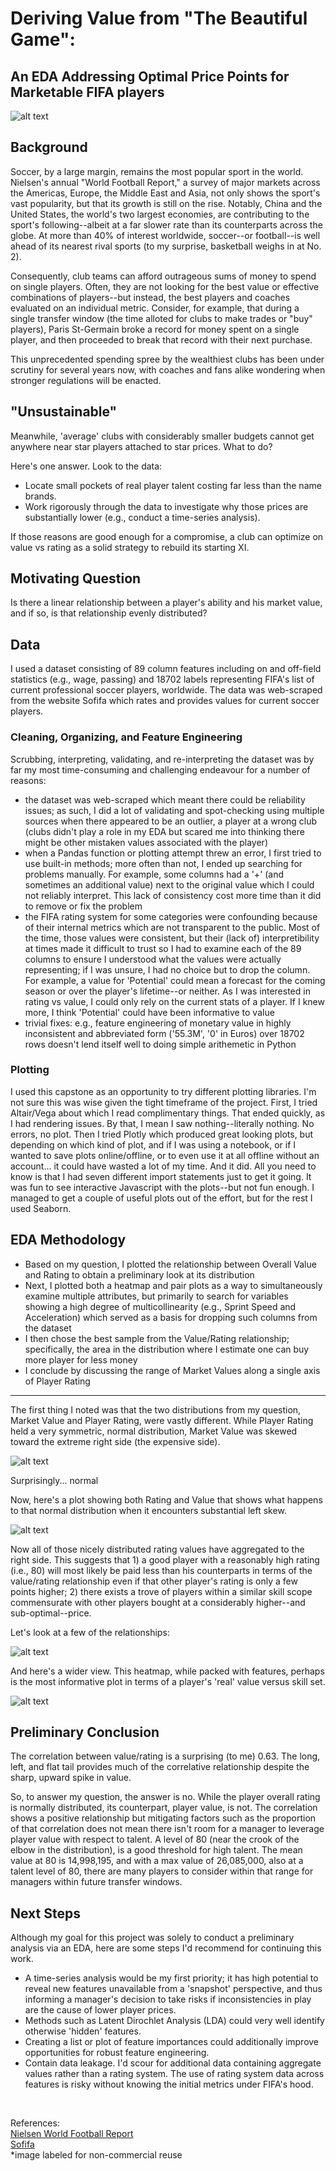 # Deriving Value from "The Beautiful Game":  
## An EDA Addressing Optimal Price Points for Marketable FIFA players  

![alt text](images/pep_on_outlandish_transfer_fees.jpg)  

## Background  
Soccer, by a large margin, remains the most popular sport in the world. Nielsen's annual "World Football Report," a survey of major markets across the Americas, Europe, the Middle East and Asia, not only shows the sport's vast popularity, but that its growth is still on the rise. Notably, China and the United States, the world's two largest economies, are contributing to the sport's following--albeit at a far slower rate than its counterparts across the globe. At more than 40% of interest worldwide, soccer--or football--is well ahead of its nearest rival sports (to my surprise, basketball weighs in at No. 2).

Consequently, club teams can afford outrageous sums of money to spend on single players. Often, they are not looking for the best value or effective combinations of players--but instead, the best players and coaches evaluated on an individual metric. Consider, for example, that during a single transfer window (the time alloted for clubs to make trades or "buy" players), Paris St-Germain broke a record for money spent on a single player, and then proceeded to break that record with their next purchase.  

This unprecedented spending spree by the wealthiest clubs has been under scrutiny for several years now, with coaches and fans alike wondering when stronger regulations will be enacted.

## "Unsustainable"  
Meanwhile, 'average' clubs with considerably smaller budgets cannot get anywhere near star players attached to star prices. What to do?  

Here's one answer. Look to the data:  

 - Locate small pockets of real player talent costing far less than the name brands.  
 - Work rigorously through the data to investigate why those prices are substantially lower (e.g., conduct a time-series analysis).  

If those reasons are good enough for a compromise, a club can optimize on value vs rating as a solid strategy to rebuild its starting XI.  

## Motivating Question
Is there a linear relationship between a player's ability and his market value, and if so, is that relationship evenly distributed?

## Data  
I used a dataset consisting of 89 column features including on and off-field statistics (e.g., wage, passing) and 18702 labels representing FIFA's list of current professional soccer players, worldwide. The data was web-scraped from the website Sofifa which rates and provides values for current soccer players.

### Cleaning, Organizing, and Feature Engineering
Scrubbing, interpreting, validating, and re-interpreting the dataset was by far my most time-consuming and challenging endeavour for a number of reasons: 
- the dataset was web-scraped which meant there could be reliability issues; as such, I did a lot of validating and spot-checking using multiple sources when there appeared to be an outlier, a player at a wrong club (clubs didn't play a role in my EDA but scared me into thinking there might be other mistaken values associated with the player)
- when a Pandas function or plotting attempt threw an error, I first tried to use built-in methods; more often than not, I ended up searching for problems manually. For example, some columns had a '+' (and sometimes an additional value) next to the original value which I could not reliably interpret. This lack of consistency cost more time than it did to remove or fix the problem
- the FIFA rating system for some categories were confounding because of their internal metrics which are not transparent to the public. Most of the time, those values were consistent, but their (lack of) interpretibility at times made it difficult to trust so I had to examine each of the 89 columns to ensure I understood what the values were actually representing; if I was unsure, I had no choice but to drop the column. For example, a value for 'Potential' could mean a forecast for the coming season or over the player's lifetime--or neither. As I was interested in rating vs value, I could only rely on the current stats of a player. If I knew more, I think 'Potential' could have been informative to value
- trivial fixes: e.g., feature engineering of monetary value in highly inconsistent and abbreviated form ('55.3M', '0' in Euros) over 18702 rows doesn't lend itself well to doing simple arithemetic in Python

### Plotting
I used this capstone as an opportunity to try different plotting libraries. I'm not sure this was wise given the tight timeframe of the project. First, I tried Altair/Vega about which I read complimentary things. That ended quickly, as I had rendering issues. By that, I mean I saw nothing--literally nothing. No errors, no plot. Then I tried Plotly which produced great looking plots, but depending on which kind of plot, and if I was using a notebook, or if I wanted to save plots online/offline, or to even use it at all offline without an account... it could have wasted a lot of my time. And it did. All you need to know is that I had seven different import statements just to get it going. It was fun to see interactive Javascript with the plots--but not fun enough. I managed to get a couple of useful plots out of the effort, but for the rest I used Seaborn.

## EDA Methodology
- Based on my question, I plotted the relationship between Overall Value and Rating to obtain a preliminary look at its distribution
- Next, I plotted both a heatmap and pair plots as a way to simultaneously examine multiple attributes, but primarily to search for variables showing a high degree of multicollinearity (e.g., Sprint Speed and Acceleration) which served as a basis for dropping such columns from the dataset
- I then chose the best sample from the Value/Rating relationship; specifically, the area in the distribution where I estimate one can buy more player for less money
- I conclude by discussing the range of Market Values along a single axis of Player Rating

---
The first thing I noted was that the two distributions from my question, Market Value and Player Rating, were vastly different. While Player Rating held a very symmetric, normal distribution, Market Value was skewed toward the extreme right side (the expensive side).  


![alt text](images/overall_rating.png)  

Surprisingly... normal  

Now, here's a plot showing both Rating and Value that shows what happens to that normal distribution when it encounters substantial left skew.  

![alt text](images/ranking_vs_value.png)  

Now all of those nicely distributed rating values have aggregated to the right side. This suggests that 1) a good player with a reasonably high rating (i.e., 80) will most likely be paid less than his counterparts in terms of the value/rating relationship even if that other player's rating is only a few points higher; 2) there exists a trove of players within a similar skill scope commensurate with other players bought at a considerably higher--and sub-optimal--price.  

Let's look at a few of the relationships:  

![alt text](images/pair_plot.png)  


And here's a wider view. This heatmap, while packed with features, perhaps is the most informative plot in terms of a player's 'real' value versus skill set.  

![alt text](images/heatmap.png)

## Preliminary Conclusion

The correlation between value/rating is a surprising (to me) 0.63. The long, left, and flat tail provides much of the correlative relationship despite the sharp, upward spike in value.

So, to answer my question, the answer is no. While the player overall rating is normally distributed, its counterpart, player value, is not. The correlation shows a positive relationship but mitigating factors such as the proportion of that correlation does not mean there isn't room for a manager to leverage player value with respect to talent. A level of 80 (near the crook of the elbow in the distribution), is a good threshold for high talent. The mean value at 80 is 14,998,195, and with a max value of 26,085,000, also at a talent level of 80, there are many players to consider within that range for managers within future transfer windows.  

## Next Steps  
Although my goal for this project was solely to conduct a preliminary analysis via an EDA, here are some steps I'd recommend for continuing this work.  
 - A time-series analysis would be my first priority; it has high potential to reveal new features unavailable from a 'snapshot' perspective, and thus informing a manager's decision to take risks if inconsistencies in play are the cause of lower player prices. 
 - Methods such as Latent Dirochlet Analysis (LDA) could very well identify otherwise 'hidden' features.
 - Creating a list or plot of feature importances could additionally improve opportunities for robust feature engineering.  
 - Contain data leakage. I'd scour for additional data containing aggregate values rather than a rating system. The use of rating system data across features is risky without knowing the initial metrics under FIFA's hood.  
<br>

References:  
[Nielsen World Football Report](https://www.nielsen.com/uk/en/insights/reports/2018/world-football-report.html)  
[Sofifa](https://sofifa.com/)  
*image labeled for non-commercial reuse  

